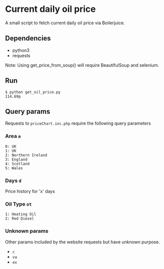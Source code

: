 # Current daily oil price

A small script to fetch current daily oil price via Boilerjuice.

## Dependencies

* python3
* requests

Note: Using get_price_from_soup() will require BeautifulSoup and selenium.

## Run

```
$ python get_oil_price.py
114.69p

```

## Query params

Requests to `priceChart.inc.php` require the following query parameters

### Area `a`

```
0: UK
1: UK
2: Northern Ireland
3: England
4: Scotland
5: Wales
```

### Days `d`

Price history for 'x' days

### Oil Type `ot`

```
1: Heating Oil
2: Red Diesel
```

### Unknown params

Other params included by the website requests but have unknown purpose.

* `c`
* `va`
* `ex`
